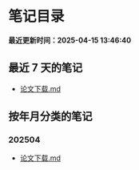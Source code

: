 # 笔记目录

**最近更新时间：2025-04-15 13:46:40**

## 最近 7 天的笔记

- [论文下载.md](notes/论文下载.md)

## 按年月分类的笔记

### 202504

- [论文下载.md](notes/论文下载.md)

